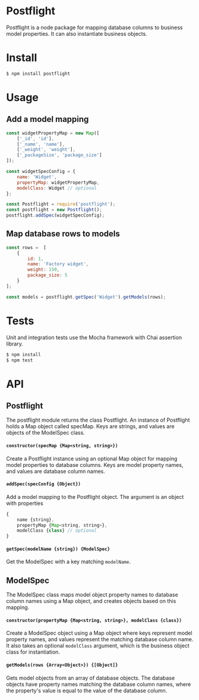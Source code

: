 # Postflight

Postflight is a node package for mapping database columns to business model properties. It can also instantiate business objects. 

# Install

```bash
$ npm install postflight
```

# Usage

## Add a model mapping
```javascript
const widgetPropertyMap = new Map([
    ['_id', 'id'],
    ['_name', 'name'],
    ['_weight', 'weight'],
    ['_packageSize', 'package_size']
]);

const widgetSpecConfig = {
    name: 'Widget',
    propertyMap: widgetPropertyMap,
    modelClass: Widget // optional
};

const Postflight = require('postflight');
const postflight = new Postflight();
postflight.addSpec(widgetSpecConfig);
```

## Map database rows to models

```javascript
const rows =  [
    {
        id: 1,
        name: 'Factory widget',
        weight: 150,
        package_size: 5
    }
];

const models = postflight.getSpec('Widget').getModels(rows);

```

# Tests

Unit and integration tests use the Mocha framework with Chai assertion library.

```bash
$ npm install
$ npm test
```

# API

## Postflight

The postflight module returns the class Postflight. An instance of Postflight holds a Map object called specMap. Keys are strings, and values are objects of the ModelSpec class.

#### `constructor(specMap {Map<string, string>})`

Create a Postflight instance using an optional Map object for mapping model properties to database columns. Keys are model property names, and values are database column names.

#### `addSpec(specConfig {Object})`

Add a model mapping to the Postflight object. The argument is an object with properties

```javascript
{
    name {string},
    propertyMap {Map<string, string>},
    modelClass {class} // optional
}
```

#### `getSpec(modelName {string}) {ModelSpec}`

Get the ModelSpec with a key matching `modelName`.

## ModelSpec

The ModelSpec class maps model object property names to database column names using a Map object, and creates objects based on this mapping.

#### `constructor(propertyMap {Map<string, string>}, modelClass {class})`

Create a ModelSpec object using a Map object where keys represent model property names, and values represent the matching database column name. It also takes an optional `modelClass` argument, which is the business object class for instantiation.

#### `getModels(rows {Array<Object>}) {[Object]}`

Gets model objects from an array of database objects. The database objects have property names matching the database column names, where the property's value is equal to the value of the database column.